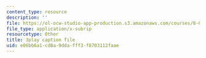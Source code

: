 ```yaml
---
content_type: resource
description: ''
file: https://ol-ocw-studio-app-production.s3.amazonaws.com/courses/8-03sc-physics-iii-vibrations-and-waves-fall-2016/e06bb6a1cd8a9ddafff3f8703112faae_Ahv7Akj2xs4.srt
file_type: application/x-subrip
resourcetype: Other
title: 3play caption file
uid: e06bb6a1-cd8a-9dda-fff3-f8703112faae
---
```

